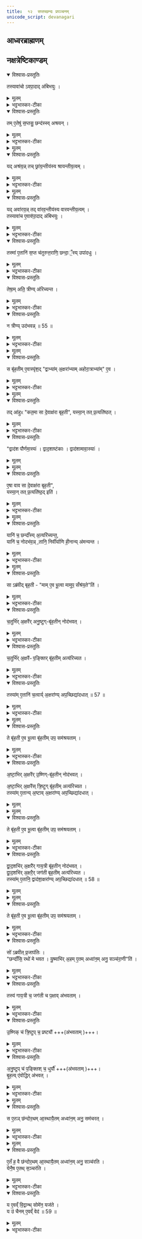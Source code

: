 ```yaml
---
title:  १२  सप्तच्छन्दः प्रपञ्चनम्
unicode_script: devanagari
---
```


## आध्वरब्राह्मणम्
## नक्षत्रेष्टिकाण्डम्‌

<details open><summary>विश्वास-प्रस्तुतिः</summary>

तस्यावा॑चो ऽवपा॒दाद् अ॑बिभयुः ।  
</details>

<details><summary>मूलम्</summary>

तस्यावा॑चो ऽवपा॒दाद् अ॑बिभयुः ।  
</details>

<details><summary>भट्टभास्कर-टीका</summary>

1 तस्यावाच इत्यादि ॥ उक्तमेकविंशेनादित्यस्य मात्रामिन्द्रो गत इति । तस्य आदित्यात्मन इन्द्रस्य अवाचोऽवपादात् अधः पतनात् अबिभयुः कदाचिदयमवाक्पतेदिति देवा भीतिं गताः । पद्यतेर्घञ्, थाथादिना उतरपदान्तोदात्तत्वम् ।
</details>

<details open><summary>विश्वास-प्रस्तुतिः</summary>

तम् ए॒तेषु॑ स॒प्तसु॒ छन्द॑स्स्व् अश्रयन् ।  
</details>

<details><summary>मूलम्</summary>

तम् ए॒तेषु॑ स॒प्तसु॒ छन्द॑स्स्व् अश्रयन् ।  
</details>

<details><summary>भट्टभास्कर-टीका</summary>

अथ तमेतेषु गायत्र्यादिषु सप्तसु छन्दस्सु अश्रयन् स्थापितवन्तः सप्तछन्दांस्याश्रयमकुर्वन् साम्नि । तत् तस्मात्तदाधारस्य सामविशेषस्य श्रायन्तीयत्वम् ।
</details>


<details><summary>मूलम्</summary>

यदश्र॑यन् ।
तच्छ्रा॑य॒न्तीय॑स्य श्रायन्तीय॒त्वम् ।
</details>

<details open><summary>विश्वास-प्रस्तुतिः</summary>

यद् अश्र॑य॒न्न् तच् छ्रा॑य॒न्तीय॑स्य श्रायन्तीय॒त्वम् ।  
</details>

<details><summary>मूलम्</summary>

यद् अश्र॑य॒न्न् तच् छ्रा॑य॒न्तीय॑स्य श्रायन्तीय॒त्वम् ।  
</details>

<details><summary>भट्टभास्कर-टीका</summary>

श्रयत्यनेन छन्दांस्यादित्य इति श्रायन्तीयम् ।
</details>


<details><summary>मूलम्</summary>

यदवा॑रयन् ।
तद्वा॑रव॒न्तीय॑स्य वारवन्तीय॒त्वम् ।
</details>

<details open><summary>विश्वास-प्रस्तुतिः</summary>

यद् अवा॑रय॒न्न् तद् वा॑रव॒न्तीय॑स्य वारवन्तीय॒त्वम् ।  
तस्यावा॑च ए॒वाव॑पा॒दाद् अ॑बिभयुः ।
</details>

<details><summary>मूलम्</summary>

यद् अवा॑रय॒न्न् तद् वा॑रव॒न्तीय॑स्य वारवन्तीय॒त्वम् ।  
तस्यावा॑च ए॒वाव॑पा॒दाद् अ॑बिभयुः ।
</details>

<details><summary>भट्टभास्कर-टीका</summary>

यत् यस्माच्चावाक्पतनादादित्यं अवारयन् निवारितवन्तो देवाः, तद्वारवन्तीयस्य सामविशेषस्य वारवन्तीयत्वम् ॥
</details>

<details open><summary>विश्वास-प्रस्तुतिः</summary>

तस्मा॑ ए॒तानि॑ स॒प्त च॑तुरुत्त॒राणि॒ छन्दा॒ँ॒स्य् उपा॑दधुः ।  
</details>

<details><summary>मूलम्</summary>

तस्मा॑ ए॒तानि॑ स॒प्त च॑तुरुत्त॒राणि॒ छन्दा॒ँ॒स्य् उपा॑दधुः ।  
</details>

<details><summary>भट्टभास्कर-टीका</summary>

2-3 तस्मात् सामद्वारेण गायत्र्यादीनि सप्त चतुरुत्तराणि छन्दांस्युपादधुः समन्तादुत्तम्भनत्वेन स्थापितवन्तः, चतुर्भिश्च चतुर्भिरुत्तरैः पूर्वस्मात्पूर्वस्मादुत्तराणि उद्गततराणीति । चतुर्विंशत्यक्षरा गायत्री, अष्टाविंशत्यक्षरा उष्णिगित्यादि ।
</details>

<details open><summary>विश्वास-प्रस्तुतिः</summary>

तेषा॒म् अति॒ त्रीण्य् अ॑रिच्यन्त ।
</details>

<details><summary>मूलम्</summary>

तेषा॒म् अति॒ त्रीण्य् अ॑रिच्यन्त ।
</details>

<details><summary>भट्टभास्कर-टीका</summary>

अथ तेषां छन्दसां मध्ये त्रीणि पङ्क्त्यादीनि छन्दांसि आदित्यं अत्यरिच्यन्त अतिक्रम्य स्थितानि । तेन तमुत्तम्भयितुमयोग्यानि ।
</details>

<details open><summary>विश्वास-प्रस्तुतिः</summary>

न त्रीण्य् उद॑भवन्न् ॥ 55 ॥  
</details>

<details><summary>मूलम्</summary>

न त्रीण्य् उद॑भवन्न् ॥ 55 ॥  
</details>

<details><summary>भट्टभास्कर-टीका</summary>

अथ त्रीणि गायत्र्यादीनि छन्दांसि आदित्यं नोदभवन् न प्राप्नुवन् ऊनप्रमाणत्वादादित्यमप्राप्य स्थितानि तेन तान्यप्युत्तम्भनासमर्थानि ।
</details>


<details><summary>मूलम्</summary>

स बृ॑ह॒तीमे॒वास्पृ॑शत् ।
द्वाभ्या॑म॒क्षरा॑भ्याम् ।
अ॒हो॒रा॒त्राभ्या॑मे॒व ।
</details>

<details open><summary>विश्वास-प्रस्तुतिः</summary>

स बृ॑ह॒तीम् ए॒वास्पृ॑श॒द् "द्वाभ्या॑म् अ॒क्षरा॑भ्याम् अहोरा॒त्राभ्या॑म्" ए॒व ।  
</details>

<details><summary>मूलम्</summary>

स बृ॑ह॒तीम् ए॒वास्पृ॑श॒द् "द्वाभ्या॑म् अ॒क्षरा॑भ्याम् अहोरा॒त्राभ्या॑म्" ए॒व ।  
</details>

<details><summary>भट्टभास्कर-टीका</summary>

अथ मध्ये स्थितां बृहतीमेव आदित्यः अस्पृशत् अन्यूनानतिरिक्तत्वात् उत्तम्भकत्वेनास्पृशत् । स एवैनमधारयत् इति यावत् ।

केन प्राकारेण बृहतीमादित्योऽस्पृशदित्पाह - द्वाभ्यामक्षराभ्यामित्वादि । द्वाभ्यां अविनाशाभ्यां नित्यप्रपृत्ताभ्यामेव क्वचित् बृहती सम्पद्यते । संवत्सरात्मकाहोरात्रसमुदायस्य बृहतीत्वेन रूपणात् तदवयवयोरहोरात्रयोः अक्षरत्वेन रूपणं क्रियते । बृहत्येव इत्थं भूत्वा आदित्यं देवं धारयितुं समर्था तस्मात् स बृहतीमेवास्पृशदिति । अन्यानि छन्दांसि नैवमहोरात्र्यां अन्येनैव [रात्राभ्यामनन्येनैव?] प्रकारेण आदित्यं स्पृशन्ति । तस्मात् तानि न्यूनान्यतिरिक्तानि चेत्युक्तम् । बृहत्यां तु षट्त्रिंशदक्षरसममितषट्त्रिंशदहोरात्रविशेषसमासादितबृहती एव [हतीसमभावक?] संवत्सरात्मिकां [संवत्सरात्मकस्य?] देवस्य आदित्यस्य सङ्ख्यातानुरूप्यं वहन्त्यां आदित्यः प्रतितिष्ठति ।
</details>


<details><summary>मूलम्</summary>

तदा॑हुः ।
क॒त॒मा सा दे॒वाक्ष॑रा बृह॒ती ।
यस्या॒न्तत्प्र॒त्यति॑ष्ठत् ।
</details>

<details open><summary>विश्वास-प्रस्तुतिः</summary>

तद् आ॑हुᳵ "कत॒मा सा दे॒वाक्ष॑रा बृह॒ती", यस्या॒न् तत् प्र॒त्यति॑ष्ठत् ।  
</details>

<details><summary>मूलम्</summary>

तद् आ॑हुᳵ "कत॒मा सा दे॒वाक्ष॑रा बृह॒ती", यस्या॒न् तत् प्र॒त्यति॑ष्ठत् ।  
</details>

<details><summary>भट्टभास्कर-टीका</summary>

कतमा सा देवाक्षरा बृहती यस्यामादित्यः प्रतितिष्ठतीति,
</details>

<details open><summary>विश्वास-प्रस्तुतिः</summary>

"द्वाद॑श पौर्णमा॒स्यः॑ । द्वाद॒शाष्ट॑काः ।  द्वाद॑शामावा॒स्याः॑ ।
</details>

<details><summary>मूलम्</summary>

"द्वाद॑श पौर्णमा॒स्यः॑ । द्वाद॒शाष्ट॑काः ।  द्वाद॑शामावा॒स्याः॑ ।
</details>


<details><summary>मूलम्</summary>

ए॒षा वाव सा दे॒वाक्ष॑रा बृह॒ती ॥ 56 ॥  
यस्या॒न्तत्प्र॒त्यति॑ष्ठ॒दिति॑ ।
</details>

<details open><summary>विश्वास-प्रस्तुतिः</summary>

ए॒षा वाव सा दे॒वाक्ष॑रा बृह॒ती",  
यस्या॒न् तत् प्र॒त्यति॑ष्ठ॒द् इति॑ ।  
</details>

<details><summary>मूलम्</summary>

ए॒षा वाव सा दे॒वाक्ष॑रा बृह॒ती",  
यस्या॒न् तत् प्र॒त्यति॑ष्ठ॒द् इति॑ ।  
</details>

<details><summary>भट्टभास्कर-टीका</summary>

एवं पृष्टे उत्तरं - द्वादशेत्यादि । देवाः आदित्याः, ते च द्वादश, ते च त्रिरावृत्ताः षट्त्रिंशत् । बृहती च षट्त्रिंशदक्षरा । तिथयोऽप्येता द्वादशद्वादश संवत्सरे संभूय षट्त्रिंशदित्येवं देवनिरूप्याक्षरा बृहती इति उत्तरं ब्रूयात् ॥
</details>


<details><summary>मूलम्</summary>

यानि॑ च॒ छन्दाँ॑स्य॒त्यरि॑च्यन्त ।
यानि॑ च॒ नोदभ॑वन् ।
तानि॒ निर्वी॑र्याणि ही॒नान्य॑मन्यन्त ।
</details>

<details open><summary>विश्वास-प्रस्तुतिः</summary>

यानि॑ च॒ छन्दाँ॑स्य् अ॒त्यरि॑च्यन्त॒,  
यानि॑ च॒ नोदभ॑व॒न्न् ,तानि॒ निर्वी॑र्याणि ही॒नान्य् अ॑मन्यन्त ।
</details>

<details><summary>मूलम्</summary>

यानि॑ च॒ छन्दाँ॑स्य् अ॒त्यरि॑च्यन्त॒,  
यानि॑ च॒ नोदभ॑व॒न्न् ,तानि॒ निर्वी॑र्याणि ही॒नान्य् अ॑मन्यन्त ।
</details>

<details><summary>भट्टभास्कर-टीका</summary>

4 यानि चेत्यादि ॥ अन्यानि यानि छन्दांसि न्यूनातिरिक्तानि निर्वीर्याणि कार्यं कर्तुमसमर्थानि तानि हीनानि वयं स्मः इति अमन्यन्त उत्तम्भनकार्यात् गळितानि निर्वीर्याण्यभवन् ।
</details>


<details><summary>मूलम्</summary>

साऽब्र॑वीद्बृह॒ती ।
मामे॒व भू॒त्वा ।
मामुप॒ सँश्र॑य॒तेति॑ ।
</details>

<details open><summary>विश्वास-प्रस्तुतिः</summary>

सा ऽब्र॑वीद् बृह॒ती - "माम् ए॒व भू॒त्वा मामुप॒ सँश्र॑य॒ते"ति॑ ।  
</details>

<details><summary>मूलम्</summary>

सा ऽब्र॑वीद् बृह॒ती - "माम् ए॒व भू॒त्वा मामुप॒ सँश्र॑य॒ते"ति॑ ।  
</details>

<details><summary>भट्टभास्कर-टीका</summary>

अथ सा बृहती छन्दांसि अब्रवीत् मामेव भूत्वा मद्रूपमेव प्राप्य । भू प्राप्तौ । मया तुल्याक्षरतां प्राप्य मामुपसंश्रयत मत्समीपे मया तुल्यकार्याणि वर्तध्वं इति ।
ततः छन्दोभिः ओं तथेत्यनुमते स्वयमेव बृहती तेषामक्षरसाम्यमकरोत् ॥
</details>

<details open><summary>विश्वास-प्रस्तुतिः</summary>

च॒तुर्भि॑र् अ॒क्षरै॑र् अनु॒ष्टुग्-बृ॑ह॒तीन् नोद॑भवत् ।  
</details>

<details><summary>मूलम्</summary>

च॒तुर्भि॑र् अ॒क्षरै॑र् अनु॒ष्टुग्-बृ॑ह॒तीन् नोद॑भवत् ।  
</details>

<details><summary>भट्टभास्कर-टीका</summary>

5 चतुर्भिरित्यादि ॥ द्वात्रिंशदक्षराऽनुष्टुप् षट्त्रिंशदक्षरा बृहती बृहत्यात्मानं आदित्यं चतुर्भिरक्षरैः नोदभवत् ।
</details>

<details open><summary>विश्वास-प्रस्तुतिः</summary>

च॒तुर्भि॑र् अ॒क्षरै॑ᳶ प॒ङ्क्तिर् बृ॑ह॒तीम् अत्य॑रिच्यत ।  
</details>

<details><summary>मूलम्</summary>

च॒तुर्भि॑र् अ॒क्षरै॑ᳶ प॒ङ्क्तिर् बृ॑ह॒तीम् अत्य॑रिच्यत ।  
</details>

<details><summary>भट्टभास्कर-टीका</summary>

पङ्क्तिः चतुश्चत्वारिंशदक्षरा चतुर्भिरक्षरैः बृहतीमत्यरिच्यत
</details>

<details open><summary>विश्वास-प्रस्तुतिः</summary>

तस्या॑म् ए॒तानि॑ च॒त्वार्य् अ॒क्षरा॑ण्य् अप॒च्छिद्या॑दधात् ॥ 57 ॥  
</details>

<details><summary>मूलम्</summary>

तस्या॑म् ए॒तानि॑ च॒त्वार्य् अ॒क्षरा॑ण्य् अप॒च्छिद्या॑दधात् ॥ 57 ॥  
</details>

<details><summary>भट्टभास्कर-टीका</summary>

अथ एतानि पङ्क्त्या अधिकानि चत्वार्यक्षराणि अतोऽपच्छिद्य तस्यां अनुष्टुभि अदधात् ।
</details>


<details><summary>मूलम्</summary>

ते बृ॑ह॒ती ए॒व भू॒त्वा ।
बृ॒ह॒तीमुप॒ सम॑श्रयताम् ।
</details>

<details open><summary>विश्वास-प्रस्तुतिः</summary>

ते बृ॑ह॒ती ए॒व भू॒त्वा बृ॑ह॒तीम् उप॒ सम॑श्रयताम् ।  
</details>

<details><summary>मूलम्</summary>

ते बृ॑ह॒ती ए॒व भू॒त्वा बृ॑ह॒तीम् उप॒ सम॑श्रयताम् ।  
</details>

<details><summary>भट्टभास्कर-टीका</summary>

एवं कृते ते द्वे अपि अनुष्टुप्पङ्क्ती बृहती बृहत्यौ बृहतीतुल्याक्षरे एव भूत्वा बृहत्या समेत्य तुल्यकार्ये अभूताम् ॥
</details>

<details open><summary>विश्वास-प्रस्तुतिः</summary>

अ॒ष्टा॒भिर् अ॒क्षरै॑र् उ॒ष्णिग्-बृ॑ह॒तीन् नोद॑भवत् ।  

अ॒ष्टा॒भिर् अ॒क्षरै॑स् त्रि॒ष्टुग् बृ॑ह॒तीम् अत्य॑रिच्यत ।  
तस्या॑म् ए॒तान्य् अ॒ष्टाव् अ॒क्षरा॑ण्य् अप॒च्छिद्या॑दधात् ।  
</details>

<details><summary>मूलम्</summary>

अ॒ष्टा॒भिर् अ॒क्षरै॑र् उ॒ष्णिग्-बृ॑ह॒तीन् नोद॑भवत् ।  

अ॒ष्टा॒भिर् अ॒क्षरै॑स् त्रि॒ष्टुग् बृ॑ह॒तीम् अत्य॑रिच्यत ।  
तस्या॑म् ए॒तान्य् अ॒ष्टाव् अ॒क्षरा॑ण्य् अप॒च्छिद्या॑दधात् ।  
</details>


<details><summary>मूलम्</summary>

ते बृ॑ह॒ती ए॒व भू॒त्वा ।
बृ॒ह॒तीमुप॒ सम॑श्रयताम् ।
</details>

<details open><summary>विश्वास-प्रस्तुतिः</summary>

ते बृ॑ह॒ती ए॒व भू॒त्वा बृ॑ह॒तीम् उप॒ सम॑श्रयताम् ।  
</details>

<details><summary>मूलम्</summary>

ते बृ॑ह॒ती ए॒व भू॒त्वा बृ॑ह॒तीम् उप॒ सम॑श्रयताम् ।  
</details>

<details><summary>भट्टभास्कर-टीका</summary>

6 अष्ठाभिरित्यादि ॥ अष्टाविंशत्यक्षरा उष्णिक् । चक्षुश्चत्वारिंशदक्षरा त्रिषुप् । तयोः अष्टाक्षरापच्छेदादानाभ्यां बृहतीप्रकारः कृतः ॥
</details>

<details open><summary>विश्वास-प्रस्तुतिः</summary>

द्वा॒द॒शभि॑र् अ॒क्षरै॑र् गाय॒त्री बृ॑ह॒तीन् नोद॑भवत् ।  
द्वा॒द॒शभि॑र् अ॒क्षरै॒र् जग॑ती बृह॒तीम् अत्य॑रिच्यत ।  
तस्या॑म्‌ ए॒तानि॒ द्वाद॑शा॒क्षरा॑ण्य् अप॒च्छिद्या॑दधात् ॥ 58 ॥  
</details>

<details><summary>मूलम्</summary>

द्वा॒द॒शभि॑र् अ॒क्षरै॑र् गाय॒त्री बृ॑ह॒तीन् नोद॑भवत् ।  
द्वा॒द॒शभि॑र् अ॒क्षरै॒र् जग॑ती बृह॒तीम् अत्य॑रिच्यत ।  
तस्या॑म्‌ ए॒तानि॒ द्वाद॑शा॒क्षरा॑ण्य् अप॒च्छिद्या॑दधात् ॥ 58 ॥  
</details>


<details><summary>मूलम्</summary>

ते बृ॑ह॒ती ए॒व भू॒त्वा ।
बृ॒ह॒तीमुप॒ सम॑श्रयताम् ।
</details>

<details open><summary>विश्वास-प्रस्तुतिः</summary>

ते बृ॑ह॒ती ए॒व भू॒त्वा बृ॑ह॒तीम् उप॒ सम॑श्रयताम् ।  
</details>

<details><summary>मूलम्</summary>

ते बृ॑ह॒ती ए॒व भू॒त्वा बृ॑ह॒तीम् उप॒ सम॑श्रयताम् ।  
</details>

<details><summary>भट्टभास्कर-टीका</summary>

7 द्वादशभिरिति ॥ चतुर्विंशत्यक्षरा गायत्री । अष्टाचत्वारिंशदक्षरा जगती, तस्मात् तयोः द्वादशाक्षरापच्छेदादानाभ्यां बृहतीभावमकरोत् । अथ सर्वैश्छन्दोभिः उत्तम्भित आदित्यस्तिष्ठतीति ॥
</details>

<details open><summary>विश्वास-प्रस्तुतिः</summary>

सो॑ ऽब्रवीत् प्र॒जाप॑तिः ।  
"छन्दाँ॑सि॒ रथो॑ मे भवत ।  यु॒ष्माभि॑र् अ॒हम् ए॒तम् अध्वा॑न॒म् अनु॒ सञ्च॑रा॒णी"ति॑ ।
</details>

<details><summary>मूलम्</summary>

सो॑ ऽब्रवीत् प्र॒जाप॑तिः ।  
"छन्दाँ॑सि॒ रथो॑ मे भवत ।  यु॒ष्माभि॑र् अ॒हम् ए॒तम् अध्वा॑न॒म् अनु॒ सञ्च॑रा॒णी"ति॑ ।
</details>

<details><summary>भट्टभास्कर-टीका</summary>

8 सोऽब्रवीदित्यादि ॥ आदित्यः प्रजापतिरित्येके । अध्वा लोकरक्षामार्गः । युष्माभिः रथभूतैः अनु क्रमेण सञ्चराणि । 'समस्तृतीया युक्तात्'इति व्यत्ययेन न प्रवर्तते ।
</details>

<details open><summary>विश्वास-प्रस्तुतिः</summary>

तस्य॑ गाय॒त्री च॒ जग॑ती च प॒क्षाव् अ॑भवताम् ।  
</details>

<details><summary>मूलम्</summary>

तस्य॑ गाय॒त्री च॒ जग॑ती च प॒क्षाव् अ॑भवताम् ।  
</details>

<details><summary>भट्टभास्कर-टीका</summary>

पक्षौ चक्रे बाह्ये गायत्रीजगत्यौ ।
</details>

<details open><summary>विश्वास-प्रस्तुतिः</summary>

उ॒ष्णिक् च॑ त्रि॒ष्टुप् च॒ प्रष्ट्यौ॑ +++(अ॑भवताम् )+++।  
</details>

<details><summary>मूलम्</summary>

उ॒ष्णिक् च॑ त्रि॒ष्टुप् च॒ प्रष्ट्यौ॑ +++(अ॑भवताम् )+++।  
</details>

<details><summary>भट्टभास्कर-टीका</summary>

अथाभ्यन्तरेण प्रष्टयौ बहिर्युजावश्वौ । उष्णिक्त्रिष्टुभौ ।
</details>

<details open><summary>विश्वास-प्रस्तुतिः</summary>

अ॒नु॒ष्टुप् च॑ प॒ङ्क्तिश् च॒ धुर्यौ॑ +++(अ॑भवताम् )+++।  
बृ॒ह॒त्य् ए॑वोद्धिर् अ॑भवत् ।  
</details>

<details><summary>मूलम्</summary>

अ॒नु॒ष्टुप् च॑ प॒ङ्क्तिश् च॒ धुर्यौ॑ +++(अ॑भवताम् )+++।  
बृ॒ह॒त्य् ए॑वोद्धिर् अ॑भवत् ।  
</details>

<details><summary>भट्टभास्कर-टीका</summary>

अथ तयोरन्तरा धुर्यौ अन्तर्युजावश्वौ अनुष्टुप् पङ्क्तिश्च [बृहती] उद्धिः ऊर्ध्वा स्थापनीया उपवेशनफलकरूपा अभवत् ।
</details>


<details><summary>मूलम्</summary>

स ए॒तञ्छ॑न्दोर॒थमा॒स्थाय॑ ।
ए॒तमध्वा॑न॒मनु॒ सम॑चरत् ।
</details>

<details open><summary>विश्वास-प्रस्तुतिः</summary>

स ए॒तञ् छ॑न्दोर॒थम् आ॒स्थायै॒तम् अध्वा॑न॒म् अनु॒ सम॑चरत् ।  
</details>

<details><summary>मूलम्</summary>

स ए॒तञ् छ॑न्दोर॒थम् आ॒स्थायै॒तम् अध्वा॑न॒म् अनु॒ सम॑चरत् ।  
</details>

<details><summary>भट्टभास्कर-टीका</summary>

स प्रजापतिस्तादृशं रथमारुह्यानुदिनमेतन्मार्गं संचरति ।
</details>


<details><summary>मूलम्</summary>

ए॒तँ ह॒ वै छ॑न्दोर॒थमा॒स्थाय॑ ।
ए॒तमध्वा॑न॒मनु॒ सञ्च॑रति ।
</details>

<details open><summary>विश्वास-प्रस्तुतिः</summary>

ए॒तँ ह॒ वै छ॑न्दोर॒थम् आ॒स्थायै॒तम् अध्वा॑न॒म् अनु॒ सञ्च॑रति ।  
येनै॒ष ए॒तथ् स॒ञ्चर॑ति ।  
</details>

<details><summary>मूलम्</summary>

ए॒तँ ह॒ वै छ॑न्दोर॒थम् आ॒स्थायै॒तम् अध्वा॑न॒म् अनु॒ सञ्च॑रति ।  
येनै॒ष ए॒तथ् स॒ञ्चर॑ति ।  
</details>

<details><summary>भट्टभास्कर-टीका</summary>

यः पुमान् एवं रथमनुसंदधानः सोमेन यजते यश्च एनं रथं एवं ध्यायति स एष उभयविधोपि पुरुषः येन अध्वना एषः प्रजापतिः एतत् दृश्यमानं स्थानं संचरति तमेतमेवाध्वानं छन्दोरथमारूढोऽनुदिनं संचरति ।
</details>

<details open><summary>विश्वास-प्रस्तुतिः</summary>

य ए॒वव्ँ वि॒द्वान्थ् सोमे॑न॒ यज॑ते ।  
य उ॑ चैनम् ए॒वव्ँ वेद॑ ॥ 59 ॥  
</details>

<details><summary>मूलम्</summary>

य ए॒वव्ँ वि॒द्वान्थ् सोमे॑न॒ यज॑ते ।  
य उ॑ चैनम् ए॒वव्ँ वेद॑ ॥ 59 ॥  
</details>

<details><summary>भट्टभास्कर-टीका</summary>

अत्र एवंशब्देन 'देवासुराः' इत्याद्यनुवाकचतुष्टयोक्तस्साङ्गः सोमयागप्रकारः परामृश्यते । अतोऽयं सोमयागस्य प्रयोगविधिर्द्रष्टव्यः ॥
इति श्रीभट्टक्षभास्करविरचिते पारक्षुद्रभाष्ये प्रथमाष्टकस्य पञ्चमे प्रपाठके द्वादशोऽनुवाकः ॥
प्रपाठकश्च समाप्तः ॥  

</details>

